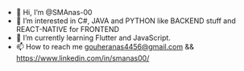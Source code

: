 - 👋 Hi, I’m @SMAnas-00
- 👀 I’m interested in C#, JAVA and PYTHON like BACKEND stuff and REACT-NATIVE for FRONTEND
- 🌱 I’m currently learning Flutter and JavaScript.
- 📫 How to reach me gouheranas4456@gmail.com && https://www.linkedin.com/in/smanas00/

<!---
SMAnas-00/SMAnas-00 is a ✨ special ✨ repository because its `README.md` (this file) appears on your GitHub profile.
You can click the Preview link to take a look at your changes.
--->
